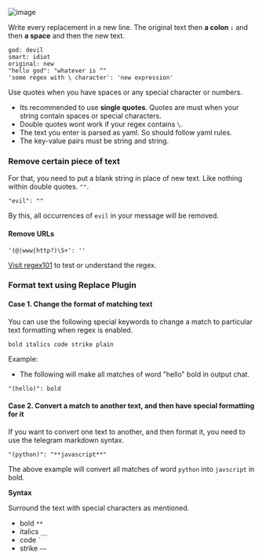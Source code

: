
![image](https://user-images.githubusercontent.com/66209958/206838032-85396823-a65f-4bd3-bba2-8f9b6e566ffb.png)



Write every replacement in a new line. The original text then **a colon `:`** and then **a space** and then the new text.
```
god: devil
smart: idiot
original: new
"hello god": "whatever is ^"
'some regex with \ character': 'new expression'
```
Use quotes when you have spaces or any special character or numbers. 

- Its recommended to use **single quotes**. Quotes are must when your string contain spaces or special characters.
- Double quotes wont work if your regex contains `\`.
- The text you enter is parsed as yaml. So should follow yaml rules. 
- The key-value pairs must be string and string.


### Remove certain piece of text
For that, you need to put a blank string in place of new text. Like nothing within double quotes. `""`.
```
"evil": ""
```
By this, all occurrences of `evil` in your message will be removed.

#### Remove URLs
```
'(@|www|http?)\S+': ''
```
[Visit regex101](https://regex101.com/r/46KTQC/1) to test or understand the regex.

### Format text using Replace Plugin

#### Case 1. Change the format of matching text
You can use the following special keywords to change a match to particular text formatting when regex is enabled.

`bold italics code strike plain`

Example:
- The following will make all matches of word "hello" bold  in output chat.
```
"(hello)": bold
```

#### Case 2. Convert a match to another text, and then have special formatting for it
If you want to convert one text to another, and then format it, you need to use the telegram markdown syntax.
```
"(python)": "**javascript**"
```
The above example will convert all matches of word `python` into `javscript` in bold.

**Syntax**

Surround the text with special characters as mentioned.
- bold `**`
- italics `__`
- code ``` ` ```
- strike `~~`
